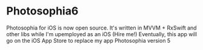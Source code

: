 # Photosophia6
Photosophia for iOS is now open source. It's written in MVVM + RxSwift and other libs while I'm upemployed as an iOS (Hire me!) Eventually, this app will go on the iOS App Store to replace my app Photosophia version 5
